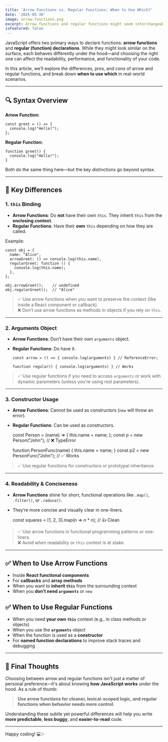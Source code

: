 ```yaml
---
title: 'Arrow Functions vs. Regular Functions: When to Use Which?'
date: '2025-05-30'
image: arrow-functions.png
excerpt: Arrow functions and regular functions might seem interchangeable, but understanding their key differences is essential to writing clean, bug-free JavaScript. This post breaks down when to use each and why.
isFeatured: false
---
```


JavaScript offers two primary ways to declare functions: **arrow functions** and **regular (function) declarations**. While they might look similar on the surface, each behaves differently under the hood—and choosing the right one can affect the readability, performance, and functionality of your code.

In this article, we’ll explore the differences, pros, and cons of arrow and regular functions, and break down **when to use which** in real-world scenarios.

---

## 🔍 Syntax Overview

**Arrow Function:**

    const greet = () => {
      console.log("Hello!");
    };

**Regular Function:**

    function greet() {
      console.log("Hello!");
    }

Both do the same thing here—but the key distinctions go beyond syntax.

---

## 🧠 Key Differences

### 1. **`this` Binding**

- **Arrow Functions**: Do **not** have their own `this`. They inherit `this` from the **enclosing context**.
- **Regular Functions**: Have their **own** `this` depending on how they are called.

Example:

    const obj = {
      name: "Alice",
      arrowGreet: () => console.log(this.name),
      regularGreet: function () {
        console.log(this.name);
      },
    };

    obj.arrowGreet();    // undefined
    obj.regularGreet();  // "Alice"

> ✅ Use arrow functions when you want to preserve the context (like inside a React component or callback).  
> ❌ Don’t use arrow functions as methods in objects if you rely on `this`.

---

### 2. **Arguments Object**

- **Arrow Functions**: Don’t have their own `arguments` object.
- **Regular Functions**: Do have it.

  ```
  const arrow = () => { console.log(arguments) } // ReferenceError;

  function regular() { console.log(arguments) } // Works
  ```

> ✅ Use regular functions if you need to access `arguments` or work with dynamic parameters (unless you're using rest parameters).

---

### 3. **Constructor Usage**

- **Arrow Functions**: Cannot be used as constructors (`new` will throw an error).
- **Regular Functions**: Can be used as constructors.

  const Person = (name) => {
  this.name = name;
  };
  const p = new Person("John"); // ❌ TypeError

  function PersonFunc(name) {
  this.name = name;
  }
  const p2 = new PersonFunc("John"); // ✅ Works

> ✅ Use regular functions for constructors or prototypal inheritance.

---

### 4. **Readability & Conciseness**

- **Arrow Functions** shine for short, functional operations like `.map()`, `.filter()`, or `.reduce()`.
- They’re more concise and visually clear in one-liners.

  const squares = [1, 2, 3].map(n => n * n); // 👍 Clean

> ✅ Use arrow functions in functional programming patterns or one-liners.  
> ❌ Avoid when readability or `this` context is at stake.

---

## ✅ When to Use Arrow Functions

- Inside **React functional components**
- For **callbacks** and **array methods**
- When you want to **inherit `this`** from the surrounding context
- When you **don’t need `arguments`** or `new`

## ✅ When to Use Regular Functions

- When you need **your own `this`** context (e.g., in class methods or objects)
- When you use the **`arguments`** object
- When the function is used as a **constructor**
- For **named function declarations** to improve stack traces and debugging

---

## 🚀 Final Thoughts

Choosing between arrow and regular functions isn't just a matter of personal preference—it's about knowing **how JavaScript works** under the hood. As a rule of thumb:

> **Use arrow functions for cleaner, lexical-scoped logic, and regular functions when behavior needs more control.**

Understanding these subtle yet powerful differences will help you write **more predictable**, **less buggy**, and **easier-to-read** code.

---

Happy coding! 💻✨
